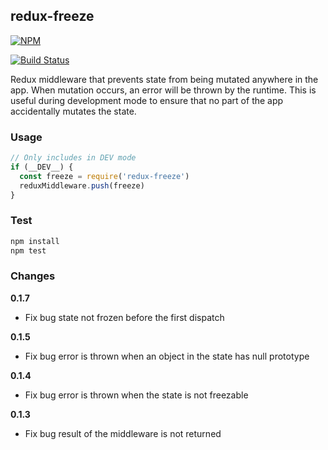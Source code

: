 ## redux-freeze

[![NPM](https://nodei.co/npm/redux-freeze.png?compact=true)](https://www.npmjs.com/package/redux-freeze)

[![Build Status](https://travis-ci.org/buunguyen/redux-freeze.svg?branch=master)](https://travis-ci.org/buunguyen/redux-freeze)

Redux middleware that prevents state from being mutated anywhere in the app. When mutation occurs, an error will be thrown by the runtime. This is useful during development mode to ensure that no part of the app accidentally mutates the state.

### Usage

```js
// Only includes in DEV mode
if (__DEV__) {
  const freeze = require('redux-freeze')
  reduxMiddleware.push(freeze)
}
```

### Test

```bash
npm install
npm test
```

### Changes

__0.1.7__
* Fix bug state not frozen before the first dispatch

__0.1.5__
* Fix bug error is thrown when an object in the state has null prototype

__0.1.4__
* Fix bug error is thrown when the state is not freezable

__0.1.3__
* Fix bug result of the middleware is not returned
